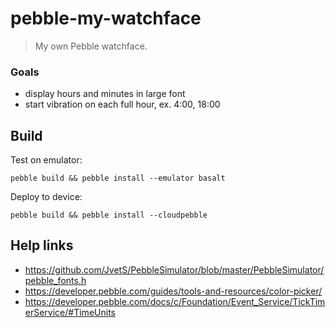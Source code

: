 # pebble-my-watchface

> My own Pebble watchface.

### Goals

* display hours and minutes in large font
* start vibration on each full hour, ex. 4:00, 18:00

## Build

Test on emulator:

```
pebble build && pebble install --emulator basalt
```

Deploy to device:

```
pebble build && pebble install --cloudpebble
```

## Help links

* https://github.com/JvetS/PebbleSimulator/blob/master/PebbleSimulator/pebble_fonts.h
* https://developer.pebble.com/guides/tools-and-resources/color-picker/
* https://developer.pebble.com/docs/c/Foundation/Event_Service/TickTimerService/#TimeUnits
